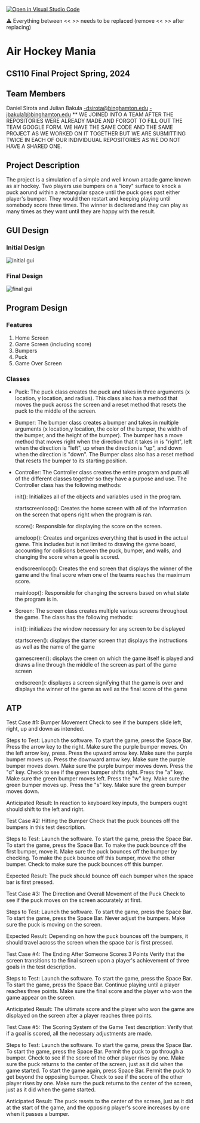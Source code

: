 [![Open in Visual Studio Code](https://classroom.github.com/assets/open-in-vscode-718a45dd9cf7e7f842a935f5ebbe5719a5e09af4491e668f4dbf3b35d5cca122.svg)](https://classroom.github.com/online_ide?assignment_repo_id=14588368&assignment_repo_type=AssignmentRepo)

:warning: Everything between << >> needs to be replaced (remove << >> after replacing)

#  Air Hockey Mania 
## CS110 Final Project  Spring, 2024

## Team Members

Daniel Sirota and Julian Bakula
-dsirota@binghamton.edu
-jbakula1@binghamton.edu
** WE JOINED INTO A TEAM AFTER THE REPOSITORIES WERE ALREADY MADE AND FORGOT TO FILL OUT THE TEAM GOOGLE FORM. WE HAVE THE SAME CODE AND THE SAME PROJECT AS WE WORKED ON IT TOGETHER BUT WE ARE SUBMITTING TWICE IN EACH OF OUR INDIVIDUUAL REPOSITORIES AS WE DO NOT HAVE A SHARED ONE.

## Project Description

The project is a simulation of a simple and well known arcade game known as air hockey. Two players use bumpers on a "icey" surface to knock a puck aorund within a rectangular space until the puck goes past either player's bumper. They would then restart and keeping playing until somebody score three times. The winner is declared and they can play as many times as they want until they are happy with the result.

## GUI Design

### Initial Design

![initial gui](assets/original_idea_sketch.png)

### Final Design

![final gui](assets/final_gui_design.png)

## Program Design

### Features

1. Home Screen
2. Game Screen (including score)
3. Bumpers
4. Puck
5. Game Over Screen

### Classes

- Puck: The puck class creates the puck and takes in three arguments (x location, y location, and radius). This class also has a method that moves the puck across the screen and a reset method that resets the puck to the middle of the screen.

- Bumper: The bumper class creates a bumper and takes in multiple arguments (x location,y location, the color of the bumper, the width of the bumper, and the height of the bumper). The bumper has a move method that moves right when the direction that it takes in is "right", left when the direction is "left", up when the direction is "up", and down when the direction is "down". The Bumper class also has a reset method that resets the bumper to its starting position.

- Controller: The Controller class creates the entire program and puts all of the different classes together so they have a purpose and use. The Controller class has the following methods:

    init(): Initializes all of the objects and variables used in the program.

    startscreenloop(): Creates the home screen with all of the information on the screen that opens right when the program is ran.

    score(): Responsible for displaying the score on the screen.

    ameloop(): Creates and organizes everything that is used in the actual game. This includes but is not limited to drawing the game board, accounting for collisions between the puck, bumper, and walls, and changing the score when a goal is scored.

    endscreenloop(): Creates the end screen that displays the winner of the game and the final score when one of the teams reaches the maximum score.

    mainloop(): Responsible for changing the screens based on what state the program is in.

- Screen: The screen class creates multiple various screens throughout the game. The class has the following methods: 

    init(): initializes the window necessary for any screen to be displayed

    startscreen(): displays the starter screen that displays the instructions as well as the name of the game

    gamescreen(): displays the creen on which the game itself is played and draws a line through the middle of the screen as part of the game screen

    endscreen(): displayes a screen signifying that the game is over and displays the winner of the game as well as the final score of the game

## ATP
Test Case #1: Bumper Movement 
Check to see if the bumpers slide left, right, up and down as intended.

Steps to Test: Launch the software. To start the game, press the Space Bar. Press the arrow key to the right. Make sure the purple bumper moves. On the left arrow key, press. Press the upward arrow key. Make sure the purple bumper moves up. Press the downward arrow key. Make sure the purple bumper moves down. Make sure the  purple bumper moves down. Press the "d" key. Check to see if the green bumper shifts right. Press the "a" key. Make sure the green bumper moves left. Press the "w" key. Make sure the green bumper moves up. Press the "s" key. Make sure the green bumper moves down. 



Anticipated Result: In reaction to keyboard key inputs, the bumpers ought should shift to the left and right.


Test Case #2: Hitting the Bumper
Check that the puck bounces off the bumpers in this test description.

Steps to Test: Launch the software. To start the game, press the Space Bar. To start the game, press the Space Bar. To make the puck bounce off the first bumper, move it. Make sure the puck bounces off the bumper by checking. To make the puck bounce off this bumper, move the other bumper. Check to make sure the puck bounces off this bumper.

Expected Result: The puck should bounce off each bumper when the space bar is first pressed.


Test Case #3: The Direction and Overall Movement of the Puck
Check to see if the puck moves on the screen accurately at first.

Steps to Test: Launch the software. To start the game, press the Space Bar. To start the game, press the Space Bar. Never adjust the bumpers. Make sure the puck is moving on the screen.

Expected Result: Depending on how the puck bounces off the bumpers, it should travel across the screen when the space bar is first pressed.


Test Case #4: The Ending After Someone Scores 3 Points
Verify that the screen transitions to the final screen upon a player's achievement of three goals in the test description.

Steps to Test: Launch the software. To start the game, press the Space Bar. To start the game, press the Space Bar. Continue playing until a player reaches three points. Make sure the final score and the player who won the game appear on the screen.

Anticipated Result: The ultimate score and the player who won the game are displayed on the screen after a player reaches three points.


Test Case #5: The Scoring System of the Game
Test description: Verify that if a goal is scored, all the necessary adjustments are made.

Steps to Test: Launch the software. To start the game, press the Space Bar. To start the game, press the Space Bar. Permit the puck to go through a bumper. Check to see if the score of the other player rises by one. Make sure the puck returns to the center of the screen, just as it did when the game started. To start the game again, press Space Bar. Permit the puck to get beyond the opposing bumper. Check to see if the score of the other player rises by one. Make sure the puck returns to the center of the screen, just as it did when the game started.

Anticipated Result: The puck resets to the center of the screen, just as it did at the start of the game, and the opposing player's score increases by one when it passes a bumper.